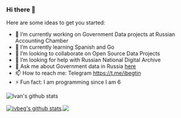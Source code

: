 ### Hi there 👋

Here are some ideas to get you started:

- 🔭 I’m currently working on Government Data projects at Russian Accounting Chamber 
- 🌱 I’m currently learning Spanish and Go
- 👯 I’m looking to collaborate on Open Source Data Projects
- 🤔 I’m looking for help with Russian National Digital Archive
- 💬 Ask me about Government data in Russia [here](https://github.com/ivbeg/ivbeg/issues)
- 📫 How to reach me: Telegram https://t.me/ibegtin
- ⚡ Fun fact: I am programming since I am 6

![Ivan's github stats](https://github-readme-stats.vercel.app/api?username=ivbeg&count_private=true)


<a href="https://github.com/anuraghazra/github-readme-stats">
  <img align="center" src="https://github-readme-stats.vercel.app/api?username=ivbeg&show_icons=true&include_all_commits=true&theme=radical" alt="ivbeg's github stats" />
</a>
<a href="https://github.com/anuraghazra/github-readme-stats">
  <!-- Change the `github-readme-stats.anuraghazra1.vercel.app` to `github-readme-stats.vercel.app`  -->
  <img align="center" src="https://github-readme-stats.vercel.app/api/top-langs/?username=ivbeg&layout=compact&theme=radical" />
</a>



